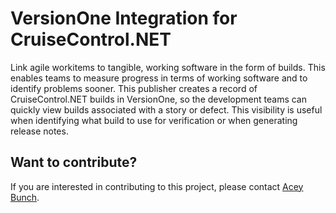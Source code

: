# VersionOne Integration for CruiseControl.NET

Link agile workitems to tangible, working software in the form of builds. This enables teams to measure progress in terms of working software and to identify problems sooner. This publisher creates a record of CruiseControl.NET builds in VersionOne, so the development teams can quickly view builds associated with a story or defect. This visibility is useful when identifying what build to use for verification or when generating release notes.

## Want to contribute?
If you are interested in contributing to this project, please contact [Acey Bunch](mailto:acey.bunch@versionone.com).
